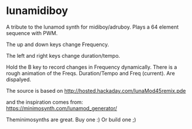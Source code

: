 # lunamidiboy
A tribute to the lunamod synth for midiboy/adruboy. Plays a 64 element sequence with PWM. 

The up and down keys change Frequency.

The left and right keys change duration/tempo.

Hold the B key to record changes in Frequency dynamically. There is a rough animation of the Freqs. Duration/Tempo and Freq (current). Are dispalyed.

The source is based on 
http://hosted.hackaday.com/lunaMod45remix.pde

and the inspiration comes from:
https://minimosynth.com/lunamod_generator/

Theminimosynths are great. Buy one :) Or build one ;)


